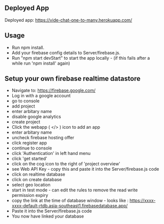 ## Deployed App
Deployed app: https://vide-chat-one-to-many.herokuapp.com/  

## Usage
* Run npm install.
* Add your firebase config details to Server/firebase.js. 
* Run "npm start devStart" to start the app locally - (if this fails after a while run 'npm install' again)
 
 ## Setup your own firebase realtime datastore
 * Navigate to: https://firebase.google.com/
 * Log in with a google account
 * go to console
 * add project
 * enter arbitary name
 * disable google analytics
 * create project
 * Click the webapp ( </> ) icon to add an app 
 * enter arbitary name
 * uncheck firebase hosting offer
 * click register app
 * continue to console
 * click 'Authentication' in left hand menu
 * click 'get started'
 * click on the cog icon to the right of 'project overview'
 * see Web API Key - copy this and paste it into the Server/firebase.js code
 * click on realtime database
 * click on create database
 * select geo location
 * start in test mode - can edit the rules to remove the read write permission expiry
 * copy the link at the time of database window - looks like : https://xxxx-xxxx-default-rtdb.asia-southeast1.firebasedatabase.app/
 * Paste it into the Server/firebase.js code
 * You now have linked your database
